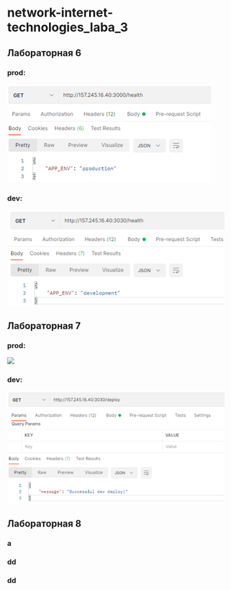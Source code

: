 ﻿# network-internet-technologies_laba_3
 
## Лабораторная 6

### prod:
![](https://github.com/nechukhaeva/network-internet-technologies_laba_3/blob/main/test_6_laba/prod.png?raw=true)

### dev:
![](https://github.com/nechukhaeva/network-internet-technologies_laba_3/blob/main/test_6_laba/dev.png?raw=true)

## Лабораторная 7

### prod:
![](https://github.com/nechukhaeva/network-internet-technologies_laba_3/blob/63138e7b87b1efbd73dd244601df219d41a90010/test_7_laba/prod.png)

### dev:
![](test_7_laba/dev.png)

## Лабораторная 8

### a

### dd


### dd
